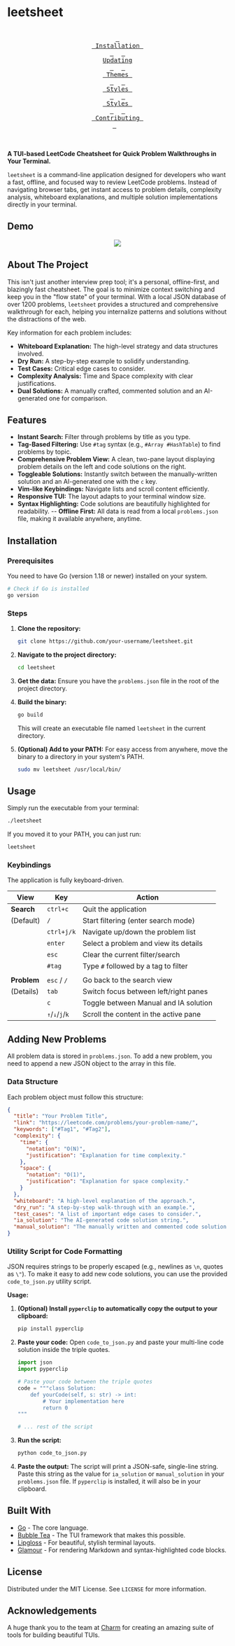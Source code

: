 # leetsheet

<div align="center">
<br>
<a href="#installation"><kbd> <br> Installation <br> </kbd></a>&ensp;&ensp;
<a href="#updating"><kbd> <br> Updating <br> </kbd></a>&ensp;&ensp;
<a href="#themes"><kbd> <br> Themes <br> </kbd></a>&ensp;&ensp;
<a href="#styles"><kbd> <br> Styles <br> </kbd></a>&ensp;&ensp;
<a href="#keybindings"><kbd> <br> Styles <br> </kbd></a>&ensp;&ensp;
<a href="CONTRIBUTING.md"><kbd> <br> Contributing <br> </kbd></a>&ensp;&ensp;
</div><br><br>

**A TUI-based LeetCode Cheatsheet for Quick Problem Walkthroughs in Your Terminal.**

`leetsheet` is a command-line application designed for developers who want a fast, offline, and focused way to review LeetCode problems. Instead of navigating browser tabs, get instant access to problem details, complexity analysis, whiteboard explanations, and multiple solution implementations directly in your terminal.

## Demo

<p align="center"><img src="/assets/gif/demo.gif?raw=true"/></p>

## About The Project

This isn't just another interview prep tool; it's a personal, offline-first, and blazingly fast cheatsheet. The goal is to minimize context switching and keep you in the "flow state" of your terminal. With a local JSON database of over 1200 problems, `leetsheet` provides a structured and comprehensive walkthrough for each, helping you internalize patterns and solutions without the distractions of the web.

Key information for each problem includes:

- **Whiteboard Explanation:** The high-level strategy and data structures involved.
- **Dry Run:** A step-by-step example to solidify understanding.
- **Test Cases:** Critical edge cases to consider.
- **Complexity Analysis:** Time and Space complexity with clear justifications.
- **Dual Solutions:** A manually crafted, commented solution and an AI-generated one for comparison.

## Features

- **Instant Search:** Filter through problems by title as you type.
- **Tag-Based Filtering:** Use `#tag` syntax (e.g., `#Array #HashTable`) to find problems by topic.
- **Comprehensive Problem View:** A clean, two-pane layout displaying problem details on the left and code solutions on the right.
- **Toggleable Solutions:** Instantly switch between the manually-written solution and an AI-generated one with the `c` key.
- **Vim-like Keybindings:** Navigate lists and scroll content efficiently.
- **Responsive TUI:** The layout adapts to your terminal window size.
- **Syntax Highlighting:** Code solutions are beautifully highlighted for readability.
  \-- **Offline First:** All data is read from a local `problems.json` file, making it available anywhere, anytime.

## Installation

### Prerequisites

You need to have Go (version 1.18 or newer) installed on your system.

```bash
# Check if Go is installed
go version
```

### Steps

1.  **Clone the repository:**

    ```bash
    git clone https://github.com/your-username/leetsheet.git
    ```

2.  **Navigate to the project directory:**

    ```bash
    cd leetsheet
    ```

3.  **Get the data:**
    Ensure you have the `problems.json` file in the root of the project directory.

4.  **Build the binary:**

    ```bash
    go build
    ```

    This will create an executable file named `leetsheet` in the current directory.

5.  **(Optional) Add to your PATH:**
    For easy access from anywhere, move the binary to a directory in your system's PATH.

    ```bash
    sudo mv leetsheet /usr/local/bin/
    ```

## Usage

Simply run the executable from your terminal:

```bash
./leetsheet
```

If you moved it to your PATH, you can just run:

```bash
leetsheet
```

### Keybindings

The application is fully keyboard-driven.

| View        | Key             | Action                                |
| ----------- | --------------- | ------------------------------------- |
| **Search**  | `ctrl+c`        | Quit the application                  |
| (Default)   | `/`             | Start filtering (enter search mode)   |
|             | `ctrl+j/k`      | Navigate up/down the problem list     |
|             | `enter`         | Select a problem and view its details |
|             | `esc`           | Clear the current filter/search       |
|             | `#tag`          | Type `#` followed by a tag to filter  |
|             |                 |                                       |
| **Problem** | `esc` / `/`     | Go back to the search view            |
| (Details)   | `tab`           | Switch focus between left/right panes |
|             | `c`             | Toggle between Manual and IA solution |
|             | `↑`/`↓`/`j`/`k` | Scroll the content in the active pane |

## Adding New Problems

All problem data is stored in `problems.json`. To add a new problem, you need to append a new JSON object to the array in this file.

### Data Structure

Each problem object must follow this structure:

```json
{
  "title": "Your Problem Title",
  "link": "https://leetcode.com/problems/your-problem-name/",
  "keywords": ["#Tag1", "#Tag2"],
  "complexity": {
    "time": {
      "notation": "O(N)",
      "justification": "Explanation for time complexity."
    },
    "space": {
      "notation": "O(1)",
      "justification": "Explanation for space complexity."
    }
  },
  "whiteboard": "A high-level explanation of the approach.",
  "dry_run": "A step-by-step walk-through with an example.",
  "test_cases": "A list of important edge cases to consider.",
  "ia_solution": "The AI-generated code solution string.",
  "manual_solution": "The manually written and commented code solution string."
}
```

### Utility Script for Code Formatting

JSON requires strings to be properly escaped (e.g., newlines as `\n`, quotes as `\"`). To make it easy to add new code solutions, you can use the provided `code_to_json.py` utility script.

**Usage:**

1.  **(Optional) Install `pyperclip` to automatically copy the output to your clipboard:**

    ```bash
    pip install pyperclip
    ```

2.  **Paste your code:**
    Open `code_to_json.py` and paste your multi-line code solution inside the triple quotes.

    ```python
    import json
    import pyperclip

    # Paste your code between the triple quotes
    code = """class Solution:
        def yourCode(self, s: str) -> int:
            # Your implementation here
            return 0
    """

    # ... rest of the script
    ```

3.  **Run the script:**

    ```bash
    python code_to_json.py
    ```

4.  **Paste the output:**
    The script will print a JSON-safe, single-line string. Paste this string as the value for `ia_solution` or `manual_solution` in your `problems.json` file. If `pyperclip` is installed, it will also be in your clipboard.

## Built With

- [Go](https://golang.org/) - The core language.
- [Bubble Tea](https://github.com/charmbracelet/bubbletea) - The TUI framework that makes this possible.
- [Lipgloss](https://github.com/charmbracelet/lipgloss) - For beautiful, stylish terminal layouts.
- [Glamour](https://github.com/charmbracelet/glamour) - For rendering Markdown and syntax-highlighted code blocks.

## License

Distributed under the MIT License. See `LICENSE` for more information.

## Acknowledgements

A huge thank you to the team at [Charm](https://charm.sh/) for creating an amazing suite of tools for building beautiful TUIs.
